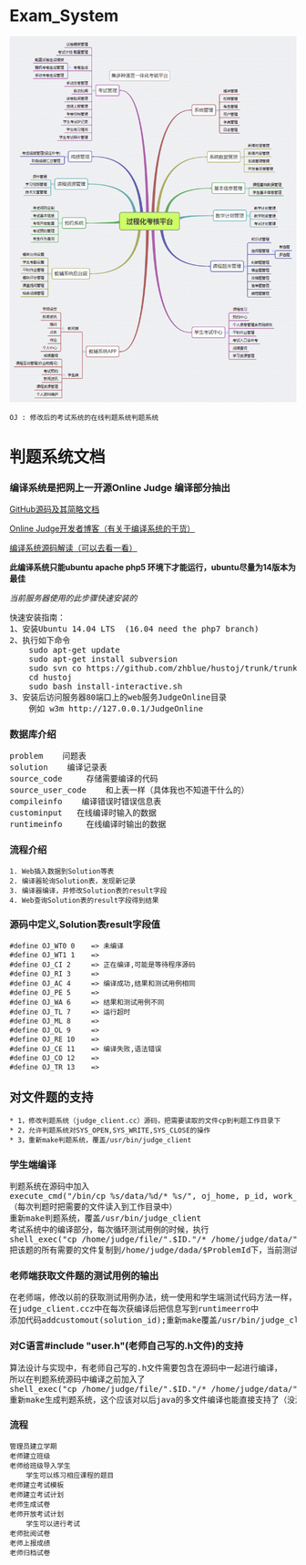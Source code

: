 Exam_System
==============

<img src="Code_Document/AD06829D800B9E1861BD2946C4D785EE.png">

    OJ : 修改后的考试系统的在线判题系统判题系统

# 判题系统文档


### 编译系统是把网上一开源Online Judge 编译部分抽出

[GitHub源码及其简略文档](https://github.com/zhblue/hustoj)

[Online Judge开发者博客（有关于编译系统的干货）](http://www.hustoj.com/)

[编译系统源码解读（可以去看一看）](http://blog.csdn.net/legan/article/category/2683689)

**此编译系统只能ubuntu  apache php5 环境下才能运行，ubuntu尽量为14版本为最佳**

_当前服务器使用的此步骤快速安装的_
<pre>快速安装指南：
1、安装Ubuntu 14.04 LTS  (16.04 need the php7 branch)
2、执行如下命令
    sudo apt-get update
    sudo apt-get install subversion
    sudo svn co https://github.com/zhblue/hustoj/trunk/trunk/install hustoj
    cd hustoj
    sudo bash install-interactive.sh
3、安装后访问服务器80端口上的web服务JudgeOnline目录
    例如 w3m http://127.0.0.1/JudgeOnline</pre>


### 数据库介绍
<pre>problem    问题表
solution    编译记录表
source_code     存储需要编译的代码
source_user_code    和上表一样（具体我也不知道干什么的）
compileinfo    编译错误时错误信息表
custominput   在线编译时输入的数据
runtimeinfo     在线编译时输出的数据</pre>

### 流程介绍
    1. Web插入数据到Solution等表
    2. 编译器轮询Solution表，发现新记录
    3. 编译器编译，并修改Solution表的result字段
    4. Web查询Solution表的result字段得到结果

### 源码中定义,Solution表result字段值
    #define OJ_WT0 0    => 未编译
    #define OJ_WT1 1    =>
    #define OJ_CI 2     => 正在编译,可能是等待程序源码
    #define OJ_RI 3     =>
    #define OJ_AC 4     => 编译成功,结果和测试用例相同
    #define OJ_PE 5     =>
    #define OJ_WA 6     => 结果和测试用例不同
    #define OJ_TL 7     => 运行超时
    #define OJ_ML 8     =>
    #define OJ_OL 9     =>
    #define OJ_RE 10    =>
    #define OJ_CE 11    => 编译失败,语法错误
    #define OJ_CO 12    =>
    #define OJ_TR 13    =>

## 对文件题的支持
    * 1，修改判题系统（judge_client.cc）源码，把需要读取的文件cp到判题工作目录下
    * 2，允许判题系统对SYS_OPEN,SYS_WRITE,SYS_CLOSE的操作
    * 3，重新make判题系统，覆盖/usr/bin/judge_client

### 学生端编译
<pre>判题系统在源码中加入
execute_cmd("/bin/cp %s/data/%d/* %s/", oj_home, p_id, work_dir);
（每次判题时把需要的文件读入到工作目录中）
重新make判题系统，覆盖/usr/bin/judge_client
考试系统中的编译部分，每次循环测试用例的时候，执行
shell_exec("cp /home/judge/file/".$ID."/* /home/judge/data/".$ProblemId);
把该题的所有需要的文件复制到/home/judge/dada/$ProblemId下，当前测试用例的工作目录</pre>

### 老师端获取文件题的测试用例的输出
<pre>在老师端，修改以前的获取测试用例办法，统一使用和学生端测试代码方法一样，
在judge_client.ccz中在每次获编译后把信息写到runtimeerro中
添加代码addcustomout(solution_id);重新make覆盖/usr/bin/judge_client</pre>

### 对C语言#include "user.h"(老师自己写的.h文件)的支持
<pre>算法设计与实现中，有老师自己写的.h文件需要包含在源码中一起进行编译，
所以在判题系统源码中编译之前加入了
shell_exec("cp /home/judge/file/".$ID."/* /home/judge/data/".$ProblemId);
重新make生成判题系统，这个应该对以后java的多文件编译也能直接支持了（没测试java）</pre>

### 流程
    管理员建立学期
    老师建立班级
    老师给班级导入学生
        学生可以练习相应课程的题目
    老师建立考试模板
    老师建立考试计划
    老师生成试卷
    老师开放考试计划
        学生可以进行考试
    老师批阅试卷
    老师上报成绩
    老师归档试卷
